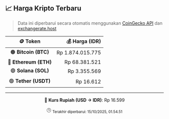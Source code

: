 

<!-- HARGA_KRIPTO -->
## 📈 Harga Kripto Terbaru

> Data ini diperbarui secara otomatis menggunakan [CoinGecko API](https://www.coingecko.com/) dan [exchangerate.host](https://exchangerate.host/)

<div align="center">

| 🪙 Token | 💰 Harga (IDR) |
|:------:|---------------:|
| 🟠 **Bitcoin (BTC)**   | Rp 1.874.015.775 |
| 🔵 **Ethereum (ETH)**  | Rp 68.381.521 |
| 🟣 **Solana (SOL)**    | Rp 3.355.569 |
| 🟢 **Tether (USDT)**   | Rp 16.612 |

---

💱 **Kurs Rupiah (USD → IDR)**: Rp 16.599

🕒 <sub>Terakhir diperbarui: 15/10/2025, 01.54.51</sub>

</div>
<!-- /HARGA_KRIPTO -->